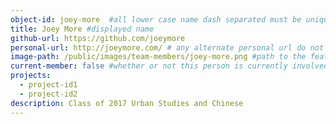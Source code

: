 ```yaml
---
object-id: joey-more  #all lower case name dash separated must be unique
title: Joey More #displayed name
github-url: https://github.com/joeymore
personal-url: http://joeymore.com/ # any alternate personal url do not include this entry if none
image-path: /public/images/team-members/joey-more.png #path to the featured project image all images should reside in the projects directory
current-member: false #whether or not this person is currently involved in VC++
projects:
  - project-id1
  - project-id2
description: Class of 2017 Urban Studies and Chinese
---
```


